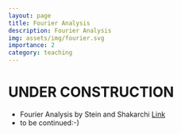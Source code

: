 ```yaml
---
layout: page
title: Fourier Analysis
description: Fourier Analysis
img: assets/img/fourier.svg
importance: 2
category: teaching
---
```


# UNDER CONSTRUCTION

- Fourier Analysis by Stein and Shakarchi [Link](https://press.princeton.edu/books/hardcover/9780691113845/fourier-analysis)
- to be continued:-)



